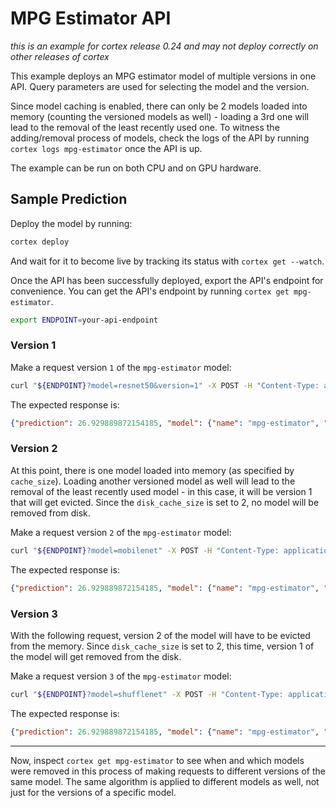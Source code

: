 # MPG Estimator API

_this is an example for cortex release 0.24 and may not deploy correctly on other releases of cortex_

This example deploys an MPG estimator model of multiple versions in one API. Query parameters are used for selecting the model and the version.

Since model caching is enabled, there can only be 2 models loaded into memory (counting the versioned models as well) - loading a 3rd one will lead to the removal of the least recently used one. To witness the adding/removal process of models, check the logs of the API by running `cortex logs mpg-estimator` once the API is up.

The example can be run on both CPU and on GPU hardware.

## Sample Prediction

Deploy the model by running:

```bash
cortex deploy
```

And wait for it to become live by tracking its status with `cortex get --watch`.

Once the API has been successfully deployed, export the API's endpoint for convenience. You can get the API's endpoint by running `cortex get mpg-estimator`.

```bash
export ENDPOINT=your-api-endpoint
```

### Version 1

Make a request version `1` of the `mpg-estimator` model:

```bash
curl "${ENDPOINT}?model=resnet50&version=1" -X POST -H "Content-Type: application/json" -d @sample.json
```

The expected response is:

```json
{"prediction": 26.929889872154185, "model": {"name": "mpg-estimator", "version": "1"}}
```

### Version 2

At this point, there is one model loaded into memory (as specified by `cache_size`). Loading another versioned model as well will lead to the removal of the least recently used model - in this case, it will be version 1 that will get evicted. Since the `disk_cache_size` is set to 2, no model will be removed from disk.

Make a request version `2` of the `mpg-estimator` model:

```bash
curl "${ENDPOINT}?model=mobilenet" -X POST -H "Content-Type: application/json" -d @sample.json
```

The expected response is:

```json
{"prediction": 26.929889872154185, "model": {"name": "mpg-estimator", "version": "1"}}
```

### Version 3

With the following request, version 2 of the model will have to be evicted from the memory. Since `disk_cache_size` is set to 2, this time, version 1 of the model will get removed from the disk.

Make a request version `3` of the `mpg-estimator` model:

```bash
curl "${ENDPOINT}?model=shufflenet" -X POST -H "Content-Type: application/json" -d @sample.json
```

The expected response is:

```json
{"prediction": 26.929889872154185, "model": {"name": "mpg-estimator", "version": "1"}}
```

---

Now, inspect `cortex get mpg-estimator` to see when and which models were removed in this process of making requests to different versions of the same model. The same algorithm is applied to different models as well, not just for the versions of a specific model.
